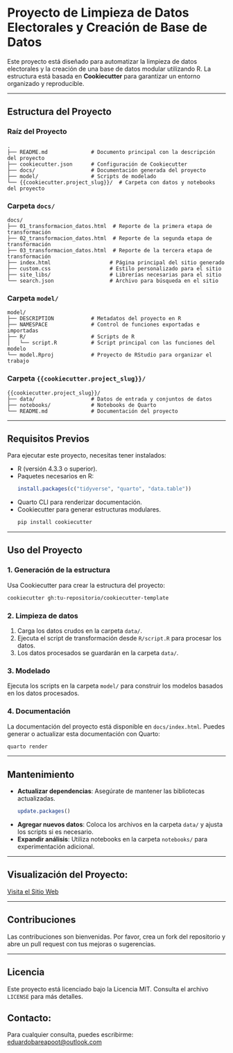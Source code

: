 # Proyecto de Limpieza de Datos Electorales y Creación de Base de Datos

Este proyecto está diseñado para automatizar la limpieza de datos electorales y la creación de una base de datos modular utilizando R. La estructura está basada en **Cookiecutter** para garantizar un entorno organizado y reproducible.

---

## **Estructura del Proyecto**

### **Raíz del Proyecto**

```
.
├── README.md              # Documento principal con la descripción del proyecto
├── cookiecutter.json      # Configuración de Cookiecutter
├── docs/                  # Documentación generada del proyecto
├── model/                 # Scripts de modelado
└── {{cookiecutter.project_slug}}/  # Carpeta con datos y notebooks del proyecto
```

### **Carpeta `docs/`**

```
docs/
├── 01_transformacion_datos.html  # Reporte de la primera etapa de transformación
├── 02_transformacion_datos.html  # Reporte de la segunda etapa de transformación
├── 03_transformacion_datos.html  # Reporte de la tercera etapa de transformación
├── index.html                   # Página principal del sitio generado
├── custom.css                   # Estilo personalizado para el sitio
├── site_libs/                   # Librerías necesarias para el sitio
└── search.json                  # Archivo para búsqueda en el sitio
```

### **Carpeta `model/`**

```
model/
├── DESCRIPTION            # Metadatos del proyecto en R
├── NAMESPACE              # Control de funciones exportadas e importadas
├── R/                     # Scripts de R
│   └── script.R           # Script principal con las funciones del modelo
└── model.Rproj            # Proyecto de RStudio para organizar el trabajo
```

### **Carpeta `{{cookiecutter.project_slug}}/`**

```
{{cookiecutter.project_slug}}/
├── data/                  # Datos de entrada y conjuntos de datos
├── notebooks/             # Notebooks de Quarto
└── README.md              # Documentación del proyecto
```

---

## **Requisitos Previos**

Para ejecutar este proyecto, necesitas tener instalados:

- R (versión 4.3.3 o superior).
- Paquetes necesarios en R: 
  ```R
  install.packages(c("tidyverse", "quarto", "data.table"))
  ```
- Quarto CLI para renderizar documentación.
- Cookiecutter para generar estructuras modulares.
  ```bash
  pip install cookiecutter
  ```

---

## **Uso del Proyecto**

### **1. Generación de la estructura**

Usa Cookiecutter para crear la estructura del proyecto:
```bash
cookiecutter gh:tu-repositorio/cookiecutter-template
```

### **2. Limpieza de datos**

1. Carga los datos crudos en la carpeta `data/`.
2. Ejecuta el script de transformación desde `R/script.R` para procesar los datos.
3. Los datos procesados se guardarán en la carpeta `data/`.

### **3. Modelado**

Ejecuta los scripts en la carpeta `model/` para construir los modelos basados en los datos procesados.

### **4. Documentación**

La documentación del proyecto está disponible en `docs/index.html`. Puedes generar o actualizar esta documentación con Quarto:
```bash
quarto render
```

---

## **Mantenimiento**

- **Actualizar dependencias**: Asegúrate de mantener las bibliotecas actualizadas.
  ```R
  update.packages()
  ```
- **Agregar nuevos datos**: Coloca los archivos en la carpeta `data/` y ajusta los scripts si es necesario.
- **Expandir análisis**: Utiliza notebooks en la carpeta `notebooks/` para experimentación adicional.

---

## Visualización del Proyecto:

[Visita el Sitio Web]()

---

## **Contribuciones**

Las contribuciones son bienvenidas. Por favor, crea un fork del repositorio y abre un pull request con tus mejoras o sugerencias.

---

## **Licencia**

Este proyecto está licenciado bajo la Licencia MIT. Consulta el archivo `LICENSE` para más detalles.

## Contacto:

Para cualquier consulta, puedes escribirme: eduardobareapoot@outlook.com


